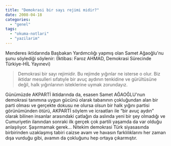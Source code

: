```yaml
---
title: "Demokrasi bir sayı rejimi midir?"
date: 2008-04-18
categories: 
  - "genel"
tags: 
  - "okuma-notlari"
  - "yazilarim"
---
```


Menderes iktidarında Başbakan Yardımcılığı yapmış olan Samet Ağaoğlu'nu şunu söylediği söylenir: (İktibas: Faroz AHMAD, Demokrasi Sürecinde Türkiye-HİL Yayınevi)  

> Demokrasi bir sayı rejimidir. Bu rejimde yığınlar ne isterse o olur. Biz iktidar mesulleri sıfatıyle bir avuç aydının tenkidine ve gürültüsüne değil, halk yığınlarının isteklerine uymak zorundayız.

  
Günümüzde AKPARTİ iktidarında da, esasen Samet AĞAOĞLU'nun demokrasi tanımına uygun gücünü olarak tabanının çokluğundan alan bir parti olması ve gerçekte dokusu ne olursa olsun bir halk yığını partisi görünümünden ötürü, AKPARTİ söylem ve icraatları ile “bir avuç aydın” olarak bilinen insanlar arasındaki çatlağın da aslında yeni bir şey olmadığı ve Cumuriyetin ilanından sonraki ilk gerçek çok partili yaşamda da var olduğu anlaşılıyor. Şaşırmamak gerek… Nitekim demokrasi Türk siyasasında birbirinden uzaklaşmış tabiri caizse avam ve havasın farklılıklarını her zaman dışa vurduğu gibi, avamın da çokluğunu hep ortaya çıkarmıştır.

